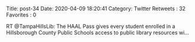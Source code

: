 Title: post-34
Date: 2020-04-09 18:20:41
Category: Twitter
Retweets : 32
Favorites : 0

RT @TampaHillsLib: The HAAL Pass gives every student enrolled in a Hillsborough County Public Schools access to public library resources wi…